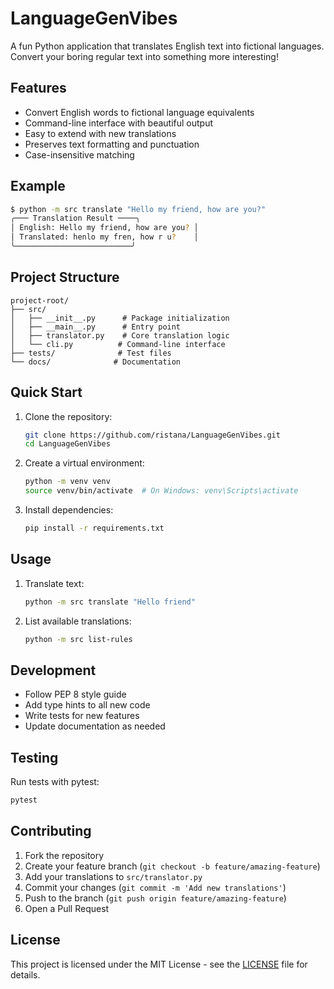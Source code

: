 # LanguageGenVibes

A fun Python application that translates English text into fictional languages. Convert your boring regular text into something more interesting!

## Features

- Convert English words to fictional language equivalents
- Command-line interface with beautiful output
- Easy to extend with new translations
- Preserves text formatting and punctuation
- Case-insensitive matching

## Example

```bash
$ python -m src translate "Hello my friend, how are you?"
╭─── Translation Result ────╮
│ English: Hello my friend, how are you? │
│ Translated: henlo my fren, how r u?    │
╰──────────────────────────╯
```

## Project Structure

```
project-root/
├── src/
│   ├── __init__.py      # Package initialization
│   ├── __main__.py      # Entry point
│   ├── translator.py    # Core translation logic
│   └── cli.py          # Command-line interface
├── tests/              # Test files
└── docs/              # Documentation
```

## Quick Start

1. Clone the repository:
   ```bash
   git clone https://github.com/ristana/LanguageGenVibes.git
   cd LanguageGenVibes
   ```

2. Create a virtual environment:
   ```bash
   python -m venv venv
   source venv/bin/activate  # On Windows: venv\Scripts\activate
   ```

3. Install dependencies:
   ```bash
   pip install -r requirements.txt
   ```

## Usage

1. Translate text:
   ```bash
   python -m src translate "Hello friend"
   ```

2. List available translations:
   ```bash
   python -m src list-rules
   ```

## Development

- Follow PEP 8 style guide
- Add type hints to all new code
- Write tests for new features
- Update documentation as needed

## Testing

Run tests with pytest:
```bash
pytest
```

## Contributing

1. Fork the repository
2. Create your feature branch (`git checkout -b feature/amazing-feature`)
3. Add your translations to `src/translator.py`
4. Commit your changes (`git commit -m 'Add new translations'`)
5. Push to the branch (`git push origin feature/amazing-feature`)
6. Open a Pull Request

## License

This project is licensed under the MIT License - see the [LICENSE](LICENSE) file for details. 